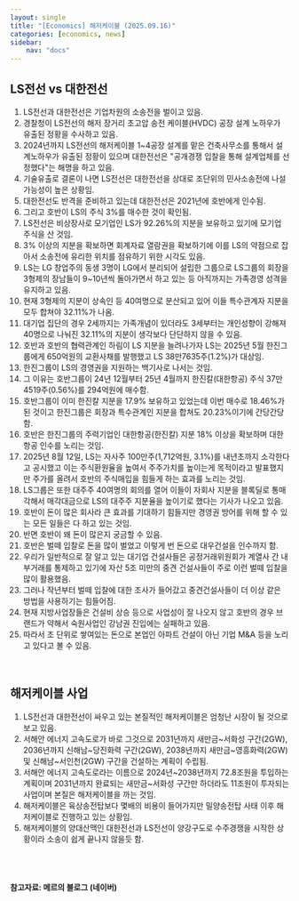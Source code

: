 ```yaml
---
layout: single
title: "[Economics] 해저케이블 (2025.09.16)"
categories: [economics, news]
sidebar:
    nav: "docs"
---
```


## LS전선 vs 대한전선
1. LS전선과 대한전선은 기업차원의 소송전을 벌이고 있음.
1. 경찰청이 LS전선의 해저 장거리 초고압 송전 케이블(HVDC) 공장 설계 노하우가 유출된 정황을 수사하고 있음.
1. 2024년까지 LS전선의 해저케이블 1~4공장 설계를 맡은 건축사무소를 통해서 설계노하우가 유출된 정황이 있으며 대한전선은 "공개경쟁 입찰을 통해 설계업체를 선정했다"는 해명을 하고 있음.
1. 기술유출로 결론이 나면 LS전선은 대한전선을 상대로 조단위의 민사소송전에 나설 가능성이 높은 상황임.
1. 대한전선도 반격을 준비하고 있는데 대한전선은 2021년에 호반에게 인수됨.
1. 그리고 호반이 LS의 주식 3%를 매수한 것이 확인됨.
1. LS전선은 비상장사로 모기업인 LS가 92.26%의 지분을 보유하고 있기에 모기업 주식을 산 것임.
1. 3% 이상의 지분을 확보하면 회계자료 열람권을 확보하기에 이를 LS의 약점으로 잡아서 소송전에 유리한 위치를 점유하기 위한 시각도 있음.
1. LS는 LG 창업주의 동생 3명이 LG에서 분리되어 설립한 그룹으로 LS그룹의 회장을 3형제의 장남들이 9~10년씩 돌아가면서 하고 있는 등 아직까지는 가족경영 성격을 유지하고 있음.
1. 현재 3형제의 지분이 상속인 등 40여명으로 분산되고 있어 이들 특수관계자 지분을 모두 합쳐야 32.11%가 나옴.
1. 대기업 집단의 경우 2세까지는 가족개념이 있더라도 3세부터는 개인성향이 강해져 40명으로 나눠진 32.11%의 지분이 생각보다 단단하지 않을 수 있음.
1. 호반과 호반의 협력관계인 하림이 LS 지분을 늘려나가자 LS는 2025년 5월 한진그룹에게 650억원의 교환사채를 발행했고 LS 38만7635주(1.2%)가 대상임.
1. 한진그룹이 LS의 경영권을 지원하는 백기사로 나서는 것임.
1. 그 이유는 호반그룹이 24년 12월부터 25년 4월까지 한진칼(대한항공) 주식 37만4519주(0.56%)를 294억원에 매수함.
1. 호반그룹이 이미 한진칼 지분을 17.9% 보유하고 있었는데 이번 매수로 18.46%가 된 것이고 한진그룹은 회장과 특수관계인 지분을 합쳐도 20.23%이기에 간당간당함.
1. 호반은 한진그룹의 주력기업인 대한항공(한진칼) 지분 18% 이상을 확보하며 대한항공 인수를 노리는 것임.
1. 2025년 8월 12일, LS는 자사주 100만주(1,712억원, 3.1%)를 내년초까지 소각한다고 공시했고 이는 주식환원율을 높여서 주주가치를 높이는게 목적이라고 발표했지만 주가를 올려서 호반의 주식매입을 힘들게 하는 효과를 노리는 것임.
1. LS그룹은 또한 대주주 40여명의 회의를 열어 이들이 자회사 지분을 블록딜로 통매각해서 매각대금으로 LS의 대주주 지분율을 높이기로 했다는 기사가 나오고 있음.
1. 호반이 돈이 많은 회사라 큰 효과를 기대하기 힘들지만 경영권 방어를 위해 할 수 있는 모든 일들은 다 하고 있는 것임.
1. 반면 호반이 왜 돈이 많은지 궁금할 수 있음.
1. 호반은 벌떼 입찰로 돈을 많이 벌었고 이렇게 번 돈으로 대우건설을 인수까지 함.
1. 우리가 일반적으로 잘 알고 있는 대기업 건설사들은 공정거래위원회가 계열사 간 내부거래를 통제하고 있기에 자산 5조 미만의 중견 건설사들이 주로 이런 벌떼 입찰을 많이 활용했음.
1. 그러나 작년부터 벌떼 입찰에 대한 조사가 들어갔고 중견건설사들이 더 이상 같은 방법을 사용하기는 힘들어짐.
1. 현재 지방사업장들은 건설비 상승 등으로 사업성이 잘 나오지 않고 호반의 경우 브랜드가 약해서 숙원사업인 강남권 진입에는 실패하고 있음.
1. 따라서 조 단위로 쌓여있는 돈으로 본업인 아파트 건설이 아닌 기업 M&A 등을 노리고 있다고 볼 수 있음.

<br/>

## 해저케이블 사업
1. LS전선과 대한전선이 싸우고 있는 본질적인 해저케이블은 엄청난 시장이 될 것으로 보고 있음.
1. 서해안 에너지 고속도로가 바로 그것으로 2031년까지 새만금~서화성 구간(2GW), 2036년까지 신해남~당진화력 구간(2GW), 2038년까지 새만금~영흥화력(2GW) 및 신해남~서인천(2GW) 구간을 건설하는 계획이 수립됨.
1. 서해안 에너지 고속도로라는 이름으로 2024년~2038년까지 72.8조원을 투입하는 계획이며 2031년까지 완료되는 새만금~서화성 구간만 하더라도 11조원이 투자되는 사업이며 본질은 해저케이블을 까는 것임.
1. 해저케이블은 육상송전탑보다 몇배의 비용이 들어가지만 밀양송전탑 사태 이후 해저케이블로 진행하고 있는 상황임.
1. 해저케이블의 양대산맥인 대한전선과 LS전선이 양강구도로 수주경쟁을 시작한 상황이라 소송이 쉽게 끝나지 않을듯 함.



<br/>
<br/>

#### 참고자료: 메르의 블로그 (네이버)